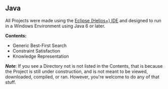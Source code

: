 Java
-----

All Projects were made using the <a href="http://www.eclipse.org/downloads/">Eclipse (Helios+) IDE</a> and designed to run in a Windows Environment using Java 6 or later.

**Contents:**
 - Generic Best-First Search
 - Constraint Satisfaction
 - Knowledge Representation

***Note***: If you see a Directory not is not listed in the Contents, that is because the Project is still under construction, and is not meant to be viewed, downloaded, compiled, or ran. However, you're welcome to do any of that stuff.
